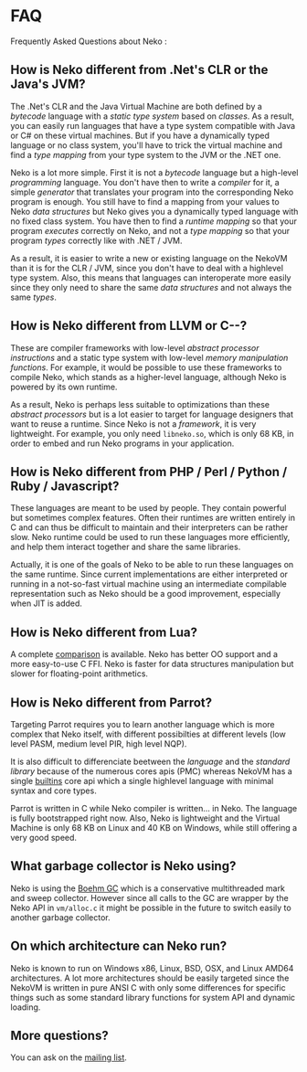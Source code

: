 # FAQ

Frequently Asked Questions about Neko :


## How is Neko different from .Net's CLR or the Java's JVM?

The .Net's CLR and the Java Virtual Machine are both defined by a *bytecode* language with a *static type system* based on *classes*. As a result, you can easily run languages that have a type system compatible with Java or C# on these virtual machines. But if you have a dynamically typed language or no class system, you'll have to trick the virtual machine and find a *type mapping* from your type system to the JVM or the .NET one.

Neko is a lot more simple. First it is not a *bytecode* language but a high-level *programming* language. You don't have then to write a *compiler* for it, a simple *generator* that translates your program into the corresponding Neko program is enough. You still have to find a mapping from your values to Neko *data structures* but Neko gives you a dynamically typed language with no fixed class system. You have then to find a *runtime mapping* so that your program *executes* correctly on Neko, and not a *type mapping* so that your program *types* correctly like with .NET / JVM.

As a result, it is easier to write a new or existing language on the NekoVM than it is for the CLR / JVM, since you don't have to deal with a highlevel type system. Also, this means that languages can interoperate more easily since they only need to share the same *data structures* and not always the same *types*.

## How is Neko different from LLVM or C--?

These are compiler frameworks with low-level *abstract processor instructions* and a static type system with low-level *memory manipulation functions*. For example, it would be possible to use these frameworks to compile Neko, which stands as a higher-level language, although Neko is powered by its own runtime.

As a result, Neko is perhaps less suitable to optimizations than these *abstract processors* but is a lot easier to target for language designers that want to reuse a runtime. Since Neko is not a *framework*, it is very lightweight. For example, you only need `libneko.so`, which is only 68 KB, in order to embed and run Neko programs in your application.

## How is Neko different from PHP / Perl / Python / Ruby / Javascript?

These languages are meant to be used by people. They contain powerful but sometimes complex features. Often their runtimes are written entirely in C and can thus be difficult to maintain and their interpreters can be rather slow. Neko runtime could be used to run these languages more efficiently, and help them interact together and share the same libraries.

Actually, it is one of the goals of Neko to be able to run these languages on the same runtime. Since current implementations are either interpreted or running in a not-so-fast virtual machine using an intermediate compilable representation such as Neko should be a good improvement, especially when JIT is added.

## How is Neko different from Lua?

A complete [comparison](/lua) is available. Neko has better OO support and a more easy-to-use C FFI. Neko is faster for data structures manipulation but slower for floating-point arithmetics.


## How is Neko different from Parrot?

Targeting Parrot requires you to learn another language which is more complex that Neko itself, with different possibilties at different levels (low level PASM, medium level PIR, high level NQP).

It is also difficult to differenciate beetween the *language* and the *standard library* because of the numerous cores apis (PMC) whereas NekoVM has a single [builtins](/doc/view/builtins) core api which a single highlevel language with minimal syntax and core types.

Parrot is written in C while Neko compiler is written... in Neko. The language is fully bootstrapped right now. Also, Neko is lightweight and the Virtual Machine is only 68 KB on Linux and 40 KB on Windows, while still offering a very good speed.

## What garbage collector is Neko using?

Neko is using the [Boehm GC](http://www.hpl.hp.com/personal/Hans_Boehm/gc/) which is a conservative multithreaded mark and sweep collector. However since all calls to the GC are wrapper by the Neko API in `vm/alloc.c` it might be possible in the future to switch easily to another garbage collector.

## On which architecture can Neko run?

Neko is known to run on Windows x86, Linux, BSD, OSX, and Linux AMD64 architectures. A lot more architectures should be easily targeted since the NekoVM is written in pure ANSI C with only some differences for specific things such as some standard library functions for system API and dynamic loading.

## More questions?

You can ask on the [mailing list](/ml).
